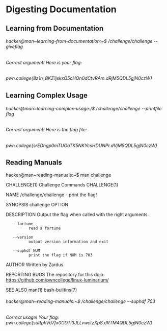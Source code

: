 # Digesting Documentation

## Learning from Documentation
###### hacker@man~learning-from-documentation:~$ /challenge/challenge --giveflag
###### Correct argument! Here is your flag:
###### pwn.college{8z1h_BKZ1jskxQ5cHQn0dCtvRAm.dRjM5QDL5gjN0czW}

## Learning Complex Usage
###### hacker@man~learning-complex-usage:/$ /challenge/challenge --printfile flag
###### Correct argument! Here is the flag file:
###### pwn.college{srEDhgp0mTUGaTK5NKYcsHDUNPr.dVjM5QDL5gjN0czW}

## Reading Manuals
hacker@man~reading-manuals:~$ man challenge

CHALLENGE(1)                                      Challenge Commands                                     CHALLENGE(1)

NAME
       /challenge/challenge - print the flag!

SYNOPSIS
       challenge OPTION

DESCRIPTION
       Output the flag when called with the right arguments.

       --fortune
              read a fortune

       --version
              output version information and exit

       --suphdf NUM
              print the flag if NUM is 703

AUTHOR
       Written by Zardus.

REPORTING BUGS
       The repository for this dojo: <https://github.com/pwncollege/linux-luminarium/>

SEE ALSO
       man(1) bash-builtins(7)

###### hacker@man~reading-manuals:~$ /challenge/challenge --suphdf 703
###### Correct usage! Your flag: pwn.college{suRphVd7fx0GDTi3JLLvwctzXpS.dRTM4QDL5gjN0czW}
